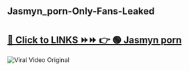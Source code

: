 
 ## Jasmyn_porn-Only-Fans-Leaked

# <h2><a href="https://clipsfans.com/Jasmyn_porn&ref=git">🔗 Click to LINKS ⏩⏩ 👉 🟢 Jasmyn porn </a></h2>

<a href="https://clipsfans.com/Jasmyn_porn&ref=git" rel="nofollow" data-target="animated-image.originalLink"><img src="https://i.ibb.co.com/xMMVF88/686577567.gif" alt="Viral Video Original" style="max-width: 100%; display: inline-block;" data-target="animated-image.originalImage"></a>
